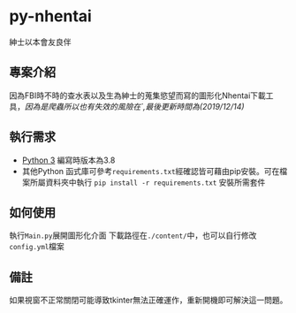 
# py-nhentai

 紳士以本會友良伴

## 專案介紹

因為FBI時不時的查水表以及生為紳士的蒐集慾望而寫的圖形化Nhentai下載工具，*因為是爬蟲所以也有失效的風險在`,最後更新時間為(2019/12/14)*

## 執行需求

- [Python 3](https://www.python.org/) 編寫時版本為3.8
- 其他Python 函式庫可參考`requirements.txt`經確認皆可藉由pip安裝。可在檔案所屬資料夾中執行 `pip install -r requirements.txt` 安裝所需套件

## 如何使用  

執行`Main.py`展開圖形化介面
下載路徑在`./content/`中，也可以自行修改`config.yml`檔案

## 備註

如果視窗不正常關閉可能導致tkinter無法正確運作，重新開機即可解決這一問題。
